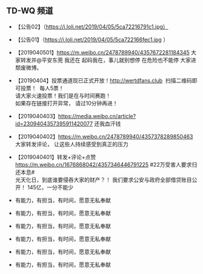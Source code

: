 ## TD-WQ 频道
* 【公告02】（https://i.loli.net/2019/04/05/5ca72216791c1.jpg）
* 【公告01】（https://i.loli.net/2019/04/05/5ca722166fec1.jpg
）
*  【2019040501】https://m.weibo.cn/2478789940/4357672281184345   大家转发并@平安东莞  我还在  起码我在，事儿就别想停  在危险也不能停 
大家进颓废微博。
*  【20190404】投票通道现已正式开放！http://wertdfans.club
️    扫描二维码即可投票！
️    每人5票！  
️    请大家火速投票！我们是在与时间赛跑！      
️    如果存在链接打开异常， 请过10分钟再进！
* 【2019040403】https://media.weibo.cn/article?id=2309404357395911420077 还我血汗钱
* 【2019040402】https://m.weibo.cn/2478789940/4357378289850463   大家转发评论，   让这些人持续感受到真正的压力
* 【2019040401】转发+评论+点赞 https://m.weibo.cn/1676868042/4357346446791225 #22万受害人要求归还本息#   
  光天化日，到底谁要侵吞大家的财产？！ 我们要求公安与政府全部借贷账目公开！ 145亿，一分不能少

* 有能力，有担当，有时间，愿意无私奉献
* 有能力，有担当，有时间，愿意无私奉献
* 有能力，有担当，有时间，愿意无私奉献
* 有能力，有担当，有时间，愿意无私奉献
* 有能力，有担当，有时间，愿意无私奉献
* 有能力，有担当，有时间，愿意无私奉献



